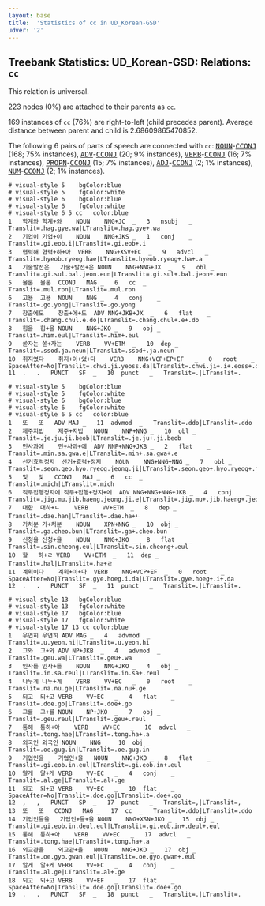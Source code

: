 ```yaml
---
layout: base
title:  'Statistics of cc in UD_Korean-GSD'
udver: '2'
---
```


## Treebank Statistics: UD_Korean-GSD: Relations: `cc`

This relation is universal.

223 nodes (0%) are attached to their parents as `cc`.

169 instances of `cc` (76%) are right-to-left (child precedes parent).
Average distance between parent and child is 2.68609865470852.

The following 6 pairs of parts of speech are connected with `cc`: <tt><a href="ko_gsd-pos-NOUN.html">NOUN</a></tt>-<tt><a href="ko_gsd-pos-CCONJ.html">CCONJ</a></tt> (168; 75% instances), <tt><a href="ko_gsd-pos-ADV.html">ADV</a></tt>-<tt><a href="ko_gsd-pos-CCONJ.html">CCONJ</a></tt> (20; 9% instances), <tt><a href="ko_gsd-pos-VERB.html">VERB</a></tt>-<tt><a href="ko_gsd-pos-CCONJ.html">CCONJ</a></tt> (16; 7% instances), <tt><a href="ko_gsd-pos-PROPN.html">PROPN</a></tt>-<tt><a href="ko_gsd-pos-CCONJ.html">CCONJ</a></tt> (15; 7% instances), <tt><a href="ko_gsd-pos-ADJ.html">ADJ</a></tt>-<tt><a href="ko_gsd-pos-CCONJ.html">CCONJ</a></tt> (2; 1% instances), <tt><a href="ko_gsd-pos-NUM.html">NUM</a></tt>-<tt><a href="ko_gsd-pos-CCONJ.html">CCONJ</a></tt> (2; 1% instances).


~~~ conllu
# visual-style 5	bgColor:blue
# visual-style 5	fgColor:white
# visual-style 6	bgColor:blue
# visual-style 6	fgColor:white
# visual-style 6 5 cc	color:blue
1	학계와	학계+와	NOUN	NNG+JC	_	3	nsubj	_	Translit=.hag.gye.wa|LTranslit=.hag.gye+.wa
2	기업이	기업+이	NOUN	NNG+JKS	_	1	conj	_	Translit=.gi.eob.i|LTranslit=.gi.eob+.i
3	협력해	협력+하+아	VERB	NNG+XSV+EC	_	9	advcl	_	Translit=.hyeob.ryeog.hae|LTranslit=.hyeob.ryeog+.ha+.a
4	기술발전은	기술+발전+은	NOUN	NNG+NNG+JX	_	9	obl	_	Translit=.gi.sul.bal.jeon.eun|LTranslit=.gi.sul+.bal.jeon+.eun
5	물론	물론	CCONJ	MAG	_	6	cc	_	Translit=.mul.ron|LTranslit=.mul.ron
6	고용	고용	NOUN	NNG	_	4	conj	_	Translit=.go.yong|LTranslit=.go.yong
7	창출에도	창출+에+도	ADV	NNG+JKB+JX	_	6	flat	_	Translit=.chang.chul.e.do|LTranslit=.chang.chul+.e+.do
8	힘을	힘+을	NOUN	NNG+JKO	_	9	obj	_	Translit=.him.eul|LTranslit=.him+.eul
9	쏟자는	쏟+자는	VERB	VV+ETM	_	10	dep	_	Translit=.ssod.ja.neun|LTranslit=.ssod+.ja.neun
10	취지였다	취지+이+었+다	VERB	NNG+VCP+EP+EF	_	0	root	_	SpaceAfter=No|Translit=.chwi.ji.yeoss.da|LTranslit=.chwi.ji+.i+.eoss+.da
11	.	.	PUNCT	SF	_	10	punct	_	Translit=.|LTranslit=.

~~~


~~~ conllu
# visual-style 5	bgColor:blue
# visual-style 5	fgColor:white
# visual-style 6	bgColor:blue
# visual-style 6	fgColor:white
# visual-style 6 5 cc	color:blue
1	또	또	ADV	MAJ	_	11	advmod	_	Translit=.ddo|LTranslit=.ddo
2	제주지법	제주+지법	NOUN	NNP+NNG	_	10	obl	_	Translit=.je.ju.ji.beob|LTranslit=.je.ju+.ji.beob
3	민사과에	민+사과+에	ADV	NNP+NNG+JKB	_	2	flat	_	Translit=.min.sa.gwa.e|LTranslit=.min+.sa.gwa+.e
4	선거효력정지	선거+효력+정지	NOUN	NNG+NNG+NNG	_	7	obl	_	Translit=.seon.geo.hyo.ryeog.jeong.ji|LTranslit=.seon.geo+.hyo.ryeog+.jeong.ji
5	및	및	CCONJ	MAJ	_	6	cc	_	Translit=.mich|LTranslit=.mich
6	직무집행정지에	직무+집행+정지+에	ADV	NNG+NNG+NNG+JKB	_	4	conj	_	Translit=.jig.mu.jib.haeng.jeong.ji.e|LTranslit=.jig.mu+.jib.haeng+.jeong.ji+.e
7	대한	대하+ㄴ	VERB	VV+ETM	_	8	dep	_	Translit=.dae.han|LTranslit=.dae.ha+ㄴ
8	가처분	가+처분	NOUN	XPN+NNG	_	10	obj	_	Translit=.ga.cheo.bun|LTranslit=.ga+.cheo.bun
9	신청을	신청+을	NOUN	NNG+JKO	_	8	flat	_	Translit=.sin.cheong.eul|LTranslit=.sin.cheong+.eul
10	할	하+ㄹ	VERB	VV+ETM	_	11	dep	_	Translit=.hal|LTranslit=.ha+ㄹ
11	계획이다	계획+이+다	VERB	NNG+VCP+EF	_	0	root	_	SpaceAfter=No|Translit=.gye.hoeg.i.da|LTranslit=.gye.hoeg+.i+.da
12	.	.	PUNCT	SF	_	11	punct	_	Translit=.|LTranslit=.

~~~


~~~ conllu
# visual-style 13	bgColor:blue
# visual-style 13	fgColor:white
# visual-style 17	bgColor:blue
# visual-style 17	fgColor:white
# visual-style 17 13 cc	color:blue
1	우연히	우연히	ADV	MAG	_	4	advmod	_	Translit=.u.yeon.hi|LTranslit=.u.yeon.hi
2	그와	그+와	ADV	NP+JKB	_	4	advmod	_	Translit=.geu.wa|LTranslit=.geu+.wa
3	인사를	인사+를	NOUN	NNG+JKO	_	4	obj	_	Translit=.in.sa.reul|LTranslit=.in.sa+.reul
4	나누게	나누+게	VERB	VV+EC	_	0	root	_	Translit=.na.nu.ge|LTranslit=.na.nu+.ge
5	되고	되+고	VERB	VV+EC	_	4	flat	_	Translit=.doe.go|LTranslit=.doe+.go
6	그를	그+를	NOUN	NP+JKO	_	7	obj	_	Translit=.geu.reul|LTranslit=.geu+.reul
7	통해	통하+아	VERB	VV+EC	_	10	advcl	_	Translit=.tong.hae|LTranslit=.tong.ha+.a
8	외국인	외국인	NOUN	NNG	_	10	obj	_	Translit=.oe.gug.in|LTranslit=.oe.gug.in
9	기업인을	기업인+을	NOUN	NNG+JKO	_	8	flat	_	Translit=.gi.eob.in.eul|LTranslit=.gi.eob.in+.eul
10	알게	알+게	VERB	VV+EC	_	4	conj	_	Translit=.al.ge|LTranslit=.al+.ge
11	되고	되+고	VERB	VV+EC	_	10	flat	_	SpaceAfter=No|Translit=.doe.go|LTranslit=.doe+.go
12	,	,	PUNCT	SP	_	17	punct	_	Translit=,|LTranslit=,
13	또	또	CCONJ	MAG	_	17	cc	_	Translit=.ddo|LTranslit=.ddo
14	기업인들을	기업인+들+을	NOUN	NNG+XSN+JKO	_	15	obj	_	Translit=.gi.eob.in.deul.eul|LTranslit=.gi.eob.in+.deul+.eul
15	통해	통하+아	VERB	VV+EC	_	17	advcl	_	Translit=.tong.hae|LTranslit=.tong.ha+.a
16	외교관을	외교관+을	NOUN	NNG+JKO	_	17	obj	_	Translit=.oe.gyo.gwan.eul|LTranslit=.oe.gyo.gwan+.eul
17	알게	알+게	VERB	VV+EC	_	4	conj	_	Translit=.al.ge|LTranslit=.al+.ge
18	되고	되+고	VERB	VV+EF	_	17	flat	_	SpaceAfter=No|Translit=.doe.go|LTranslit=.doe+.go
19	.	.	PUNCT	SF	_	18	punct	_	Translit=.|LTranslit=.

~~~


